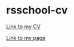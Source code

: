 # rsschool-cv

[Link to my CV](https://Denis169.github.io/rsschool-cv/cv)

[Link to my page](https://Denis169.github.io/rsschool-cv/)
